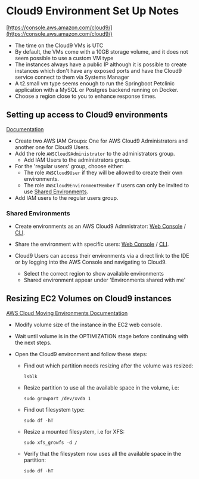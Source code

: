 # Cloud9 Environment Set Up Notes

[https://console.aws.amazon.com/cloud9/](https://console.aws.amazon.com/cloud9/)

* The time on the Cloud9 VMs is UTC
* By default, the VMs come with a 10GB storage volume, and it does not seem possible to use a custom VM type
* The instances always have a public IP although it is possible to create instances which don't have any exposed ports
 and have the Cloud9 service connect to them via Systems Manager
* A t2.small vm type seems enough to run the Springboot Petclinic application with a MySQL or Postgres backend running on Docker.
* Choose a region close to you to enhance response times.

## Setting up access to Cloud9 environments

[Documentation](https://docs.aws.amazon.com/cloud9/latest/user-guide/setup.html)

* Create two AWS IAM Groups: One for AWS Cloud9 Administrators and another one for Cloud9 Users.
* Add the role `AWSCloud9Administrator` to the administrators group.
  * Add IAM Users to the administrators group.
* For the 'regular users' group, choose either:
  * The role `AWSCloud9User` if they will be allowed to create their own environments.
  * The role `AWSCloud9EnvironmentMember` if users can only be invited to use [Shared Environments](https://docs.aws.amazon.com/cloud9/latest/user-guide/share-environment.html).
* Add IAM users to the regular users group.
  
### Shared Environments

* Create environments as an AWS Cloud9 Admnistrator: [Web Console](https://docs.aws.amazon.com/cloud9/latest/user-guide/create-environment-main.html#create-environment-console) / [CLI](https://docs.aws.amazon.com/cloud9/latest/user-guide/create-environment-main.html#create-environment-code).
    
* Share the environment with specific users: [Web Console](https://docs.aws.amazon.com/cloud9/latest/user-guide/share-environment.html#share-environment-invite-user) / [CLI](https://docs.aws.amazon.com/cloud9/latest/user-guide/share-environment.html#share-environment-admin-user).

* Cloud9 Users can access their environments via a direct link to the IDE or by logging into the AWS Console and navigating to Cloud9.
  * Select the correct region to show available environments
  * Shared environment appear under 'Environments shared with me'  
 
## Resizing EC2 Volumes on Cloud9 instances

[AWS Cloud Moving Environments Documentation](https://docs.aws.amazon.com/cloud9/latest/user-guide/move-environment.html)

* Modify volume size of the instance in the EC2 web console.
  
 * Wait until volume is in the OPTIMIZATION stage before continuing with the next steps.

* Open the Cloud9 environment and follow these steps:

  * Find out which partition needs resizing after the volume was resized:

    `lsblk`

  * Resize partition to use all the available space in the volume, i.e:
  
    `sudo growpart /dev/xvda 1`

  * Find out filesystem type:
    
    `sudo df -hT`
    
  * Resize a mounted filesystem, i.e for XFS:

    `sudo xfs_growfs -d /`
    
  * Verify that the filesystem now uses all the available space in the partition:

    `sudo df -hT`


